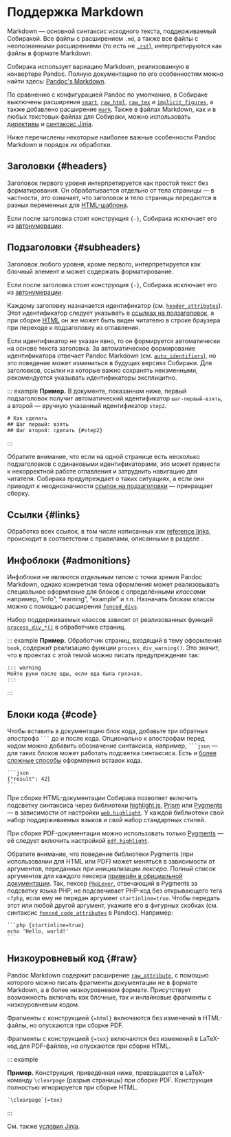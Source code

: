 # Поддержка Markdown

Markdown — основной синтаксис исходного текста, поддерживаемый Собиракой. Все файлы с расширением `.md`, а также все файлы с неопознанными расширениями (то есть не [`.rst`](92-rest.md)), интерпретируются как файлы в формате Markdown.

Собирака использует вариацию Markdown, реализованную в конвертере Pandoc. Полную документацию по его особенностям можно найти здесь: [Pandoc's Markdown](https://pandoc.org/MANUAL.html#pandocs-markdown).

По сравнению с конфигурацией Pandoc по умолчанию, в Собираке выключены расширения [`smart`](https://pandoc.org/MANUAL.html#extension-smart), [`raw_html`](https://pandoc.org/MANUAL.html#extension-raw_html), [`raw_tex`](https://pandoc.org/MANUAL.html#extension-raw_tex) и [`implicit_figures`](https://pandoc.org/MANUAL.html#extension-implicit_figures), а также добавлено расширение [`mark`](https://pandoc.org/MANUAL.html#extension-mark). Также в файлах Markdown, как и в любых текстовых файлах для Собираки, можно использовать [директивы](../12-syntax/3-directives.md) и [синтаксис Jinja](../12-syntax/2-jinja.md).

Ниже перечислены некоторые наиболее важные особенности Pandoc Markdown и порядок их обработки.

## Заголовки {#headers}

Заголовок первого уровня интерпретируется как простой текст без форматирования. Он обрабатывается отдельно от тела страницы — в частности, это означает, что заголовок и тело страницы передаются в разных переменных для [HTML-шаблона](../99-reference/3-template-api.md).

Если после заголовка стоит конструкция `{-}`, Собирака исключает его из [автонумерации](02-files.md#autonumeration).

## Подзаголовки {#subheaders}

Заголовок любого уровня, кроме первого, интерпретируется как блочный элемент и может содержать форматирование.

Если после заголовка стоит конструкция `{-}`, Собирака исключает его из [автонумерации](02-files.md#autonumeration).

Каждому заголовку назначается идентификатор (см. [`header_attributes`](https://pandoc.org/MANUAL.html#extension-header_attributes)). Этот идентификатор следует указывать в [ссылках на подзаголовок](../12-syntax/1-links.md#anchor-links), а при сборке [HTML](../21-build-html/) он же может быть виден читателю в строке браузера при переходе к подзаголовку из оглавления.

Если идентификатор не указан явно, то он формируется автоматически на основе текста заголовка. За автоматическое формирование идентификатора отвечает Pandoc Markdown (см. [`auto_identifiers`](https://pandoc.org/MANUAL.html#extension-auto_identifiers)), но это поведение может измениться в будущих версиях Собираки. Для заголовков, ссылки на которые важно сохранять неизменными, рекомендуется указывать идентификаторы эксплицитно.

::: example
**Пример.** В документе, показанном ниже, первый подзаголовок получит автоматический идентификатор `шаг-первый-взять`, а второй — вручную указанный идентификатор `step2`.

```
# Как сделать
## Шаг первый: взять
## Шаг второй: сделать {#step2}
```

:::

Обратите внимание, что если на одной странице есть несколько подзаголовков с одинаковыми идентификаторами, это может привести к некорректной работе оглавления и затруднить навигацию для читателя. Собирака предупреждает о таких ситуациях, а если они приводят к неоднозначности [ссылок на подзаголовки](../12-syntax/1-links.md#anchor-links) — прекращает сборку.

## Ссылки {#links}

Обработка всех ссылок, в том числе написанных как [reference links](https://pandoc.org/MANUAL.html#reference-links), происходит в соответствии с правилами, описанными в разделе [](../12-syntax/1-links.md).

## Инфоблоки {#admonitions}

Инфоблоки не являются отдельным типом с точки зрения Pandoc Markdown, однако конкретная тема оформления может реализовывать специальное оформление для блоков с определёнными _классами_: например, “info”, “warning”, “example” и т.п. Назначать блокам классы можно с помощью расширения [`fenced_divs`](https://pandoc.org/MANUAL.html#extension-fenced_divs).

Набор поддерживаемых классов зависит от реализованных функций [`process_div_*()`](../99-reference/4-processor-api.md#process_div) в обработчике страниц.

::: example
**Пример.** Обработчик страниц, входящий в тему оформления `book`, содержит реализацию функции `process_div_warning()`. Это значит, что в проектах с этой темой можно писать предупреждения так:

```
::: warning
Мойте руки после еды, если еда была грязная.
:::
```

:::

## Блоки кода {#code}

Чтобы вставить в документацию блок кода, добавьте три обратных апострофа `` ``` `` до и после кода. Опционально к апострофам перед кодом можно добавить обозначение синтаксиса, например, `` ```json `` — для таких блоков может работать подсветка синтаксиса. Есть и [более сложные способы](https://pandoc.org/MANUAL.html#verbatim-code-blocks) оформления вставок кода.

`````
```json
{"result": 42}
```
`````

При сборке HTML-документации Собирака позволяет включить подсветку синтаксиса через библиотеки [highlight.js](https://highlightjs.org/), [Prism](https://prismjs.com/) или [Pygments](https://pygments.org/) — в зависимости от настройки [`web.highlight`](../99-reference/1-configuration.md#web.highlight). У каждой библиотеки свой набор поддерживаемых языков и свой набор стандартных стилей.

При сборке PDF-документации можно использовать только [Pygments](https://pygments.org/) — её следует включить настройкой [`pdf.highlight`](../99-reference/1-configuration.md#pdf.highlight).

Обратите внимание, что поведение библиотеки Pygments (при использовании для HTML или PDF) может меняться в зависимости от аргументов, переданных при инициализации _лексера_. Полный список аргументов для каждого лексера [приведён в официальной документации](https://pygments.org/docs/lexers/). Так, лексер [`PhpLexer`](https://pygments.org/docs/lexers/#pygments.lexers.php.PhpLexer), отвечающий в Pygments за подсветку языка PHP, не подсвечивает PHP-код без открывающего тега `<?php`, если ему не передан аргумент `startinline=true`. Чтобы передать этот или любой другой аргумент, укажите его в фигурных скобках (см. синтаксис [`fenced_code_attributes`](https://pandoc.org/MANUAL.html#extension-fenced_code_attributes) в Pandoc). Например:

`````
```php {startinline=true}
echo 'Hello, world!'
```
`````

## Низкоуровневый код {#raw}

Pandoc Markdown содержит расширение [`raw_attribute`](https://pandoc.org/MANUAL.html#extension-raw_attribute), с помощью которого можно писать фрагменты документации не в формате Markdown, а в более низкоуровневом формате. Присутствует возможность включать как блочные, так и инлайновые фрагменты с низкоуровневым кодом.

Фрагменты с конструкцией `{=html}` включаются без изменений в HTML-файлы, но опускаются при сборке PDF.

Фрагменты с конструкцией `{=tex}` включаются без изменений в LaTeX-код для PDF-файлов, но опускаются при сборке HTML.

::: example

**Пример.** Конструкция, приведённая ниже, превращается в LaTeX-команду `\clearpage` (разрыв страницы) при сборке PDF. Конструкция полностью игнорируется при сборке HTML.

```
`\clearpage`{=tex}
```

:::

См. также [условия Jinja](../12-syntax/2-jinja.md#conditions).